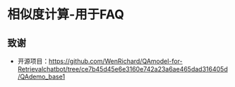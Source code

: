 # 相似度计算-用于FAQ

## 致谢

- 开源项目：<https://github.com/WenRichard/QAmodel-for-Retrievalchatbot/tree/ce7b45d45e6e3160e742a23a6ae465dad316405d/QAdemo_base1>